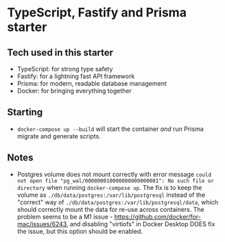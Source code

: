 # TypeScript, Fastify and Prisma starter

## Tech used in this starter

- TypeScript: for strong type safety
- Fastify: for a lightning fast API framework
- Prisma: for modern, readable database management
- Docker: for bringing everything together

## Starting

- `docker-compose up --build` will start the container _and_ run Prisma migrate and generate scripts.

## Notes

- Postgres volume does not mount correctly with error message `could not open file "pg_wal/000000010000000000000001": No such file or directory` when running `docker-compose up`. The fix is to keep the volume as `./db/data/postgres:/var/lib/postgresql` instead of the "correct" way of `./db/data/postgres:/var/lib/postgresql/data`, which should correctly mount the data for re-use across containers. The problem seems to be a M1 issue - https://github.com/docker/for-mac/issues/6243, and disabling "virtiofs" in Docker Desktop DOES fix the issue, but this option should be enabled.
